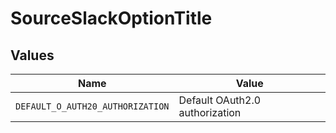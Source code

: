 # SourceSlackOptionTitle


## Values

| Name                             | Value                            |
| -------------------------------- | -------------------------------- |
| `DEFAULT_O_AUTH20_AUTHORIZATION` | Default OAuth2.0 authorization   |